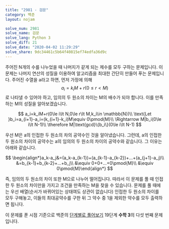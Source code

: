 ```yaml
---
title: "2981 - 검문"
category: 백준
layout: nojam

solve_num: 2981
solve_name: 검문
solve_lang: Python 3
solve_diff: 21
solve_date: "2020-04-02 11:29:29"
solve_share: 9dc34461c5b64f40815ef74edfa36d9c
---
```


주어진 N개의 수를 나누었을 때 나머지가 같게 되는 제수를 모두 구하는 문제입니다. 이 문제는 나머지 연산의 성질을 이용하여 알고리즘을 최대한 간단히 만들어 푸는 문제입니다. 주어진 수열을 a라고 하면, 먼저 가정에 의해 $$a_i=k_iM+r(0\le r\lt M)$$로 나타낼 수 있어야 하고, 임의의 두 원소의 차이는 M의 배수가 되야 합니다. 이를 만족하는 M의 성질을 알아보겠습니다.

$$
a_i=k_iM+r(0\le i\lt N,0\le r\lt M,k_i\in \mathbb{N})\\
\text{Let }b_i=a_{i+1}-a_i=(k_{i+1}-k_i)M\equiv 0\pmod{M}\\
\Rightarrow M|b_i(0\le i\lt N-1)\\
\therefore M|\text{gcd}\{b_i\}(0\le i\lt N-1)
$$

우선 M은 a의 인접한 두 원소의 차의 공약수인 것을 알아냈습니다. 그런데, a의 인접한 두 원소의 차이의 공약수는 a의 임의의 두 원소의 차이의 공약수와 같습니다. 그 이유는 아래와 같습니다.

$$
\begin{align*}a_k-a_j&=(a_k-a_{k-1})+(a_{k-1}-a_{k-2})+...+(a_{j+1}-a_j)\\
&=b_{k-1}+b_{k-2}+...+b_j\\
&\equiv 0+0+...+0\pmod{M}\\
&\equiv 0\pmod{M}\end{align*}
$$

즉, 임의의 두 원소의 차이 또한 M으로 나누어 떨어집니다. 따라서 이 문제를 풀 때 인접한 두 원소의 차이만을 가지고 조건을 만족하는 M을 찾을 수 있습니다. 문제를 풀 때에는 우선 배열(순서가 바뀌어있는 상태여도 상관이 없습니다) 인접한 두 원소의 차이를 모두 구해놓고, 이들의 최대공약수를 구한 뒤 그 약수 중 1을 제외한 약수를 모두 출력하면 됩니다.

이 문제를 푼 시점 기준으로 백준의 [단계별로 풀어보기](http://noj.am/p/s) 19단계 **수학 3**의 다섯 번째 문제입니다.
